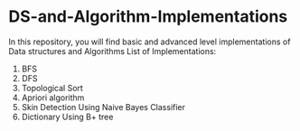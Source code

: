 # DS-and-Algorithm-Implementations
In this repository, you will find basic and advanced level implementations of Data structures and Algorithms
List of Implementations:
1. BFS
2. DFS
3. Topological Sort
4. Apriori algorithm
5. Skin Detection Using Naive Bayes Classifier
6. Dictionary Using B+ tree
